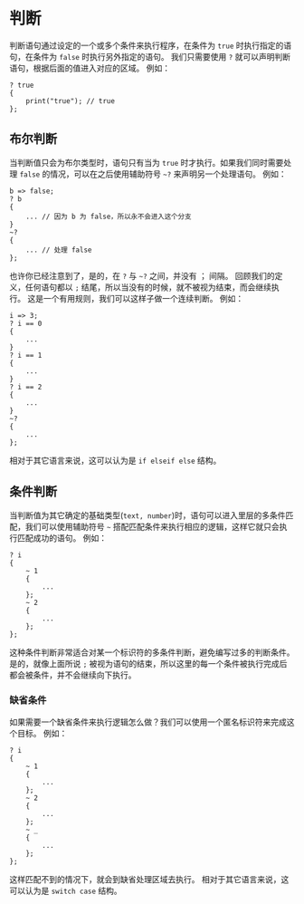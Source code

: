 # 判断
判断语句通过设定的一个或多个条件来执行程序，在条件为 `true` 时执行指定的语句，在条件为 `false` 时执行另外指定的语句。
我们只需要使用 `?` 就可以声明判断语句，根据后面的值进入对应的区域。
例如：

    ? true
    {
        print("true"); // true
    };

## 布尔判断
当判断值只会为布尔类型时，语句只有当为 `true` 时才执行。如果我们同时需要处理 `false` 的情况，可以在之后使用辅助符号 `~?` 来声明另一个处理语句。
例如：

    b => false;
    ? b
    {
        ... // 因为 b 为 false，所以永不会进入这个分支 
    }
    ~?
    {
        ... // 处理 false
    };

也许你已经注意到了，是的，在 `?` 与 `~?` 之间，并没有 ； 间隔。
回顾我们的定义，任何语句都以 `;` 结尾，所以当没有的时候，就不被视为结束，而会继续执行。
这是一个有用规则，我们可以这样子做一个连续判断。
例如：

    i => 3;
    ? i == 0
    {
        ...
    }
    ? i == 1
    {
        ...
    }
    ? i == 2
    {
        ...
    }
    ~? 
    {
        ...
    };

相对于其它语言来说，这可以认为是 `if elseif else` 结构。
## 条件判断
当判断值为其它确定的基础类型(`text, number`)时，语句可以进入里层的多条件匹配，我们可以使用辅助符号 `~` 搭配匹配条件来执行相应的逻辑，这样它就只会执行匹配成功的语句。
例如：

    ? i
    {
        ~ 1
        {
            ...
        };
        ~ 2
        {
            ...
        };
    };

这种条件判断非常适合对某一个标识符的多条件判断，避免编写过多的判断条件。
是的，就像上面所说 `;` 被视为语句的结束，所以这里的每一个条件被执行完成后都会被条件，并不会继续向下执行。

### 缺省条件
如果需要一个缺省条件来执行逻辑怎么做？我们可以使用一个匿名标识符来完成这个目标。
例如：

    ? i
    {
        ~ 1
        {
            ...
        };
        ~ 2
        {
            ...
        };
        ~ _
        {
            ...
        };
    };

这样匹配不到的情况下，就会到缺省处理区域去执行。
相对于其它语言来说，这可以认为是 `switch case` 结构。
